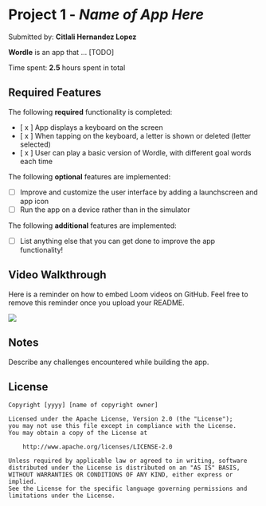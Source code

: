 # Project 1 - *Name of App Here*

Submitted by: **Citlali Hernandez Lopez**

**Wordle** is an app that ... [TODO] 

Time spent: **2.5** hours spent in total

## Required Features

The following **required** functionality is completed:

- [ x ] App displays a keyboard on the screen
- [ x ] When tapping on the keyboard, a letter is shown or deleted (letter selected)
- [ x ] User can play a basic version of Wordle, with different goal words each time

The following **optional** features are implemented:

- [ ] Improve and customize the user interface by adding a launchscreen and app icon
- [ ] Run the app on a device rather than in the simulator

The following **additional** features are implemented:

- [ ] List anything else that you can get done to improve the app functionality!

## Video Walkthrough

Here is a reminder on how to embed Loom videos on GitHub. Feel free to remove this reminder once you upload your README. 

<div>
    <a href="https://www.loom.com/share/081d539e50194c03b4d3cc93046347a5">
    </a>
    <a href="https://www.loom.com/share/081d539e50194c03b4d3cc93046347a5">
      <img style="max-width:300px;" src="https://cdn.loom.com/sessions/thumbnails/081d539e50194c03b4d3cc93046347a5-9a6506befa33d227-full-play.gif">
    </a>
  </div>


## Notes

Describe any challenges encountered while building the app.

## License

    Copyright [yyyy] [name of copyright owner]

    Licensed under the Apache License, Version 2.0 (the "License");
    you may not use this file except in compliance with the License.
    You may obtain a copy of the License at

        http://www.apache.org/licenses/LICENSE-2.0

    Unless required by applicable law or agreed to in writing, software
    distributed under the License is distributed on an "AS IS" BASIS,
    WITHOUT WARRANTIES OR CONDITIONS OF ANY KIND, either express or implied.
    See the License for the specific language governing permissions and
    limitations under the License.
